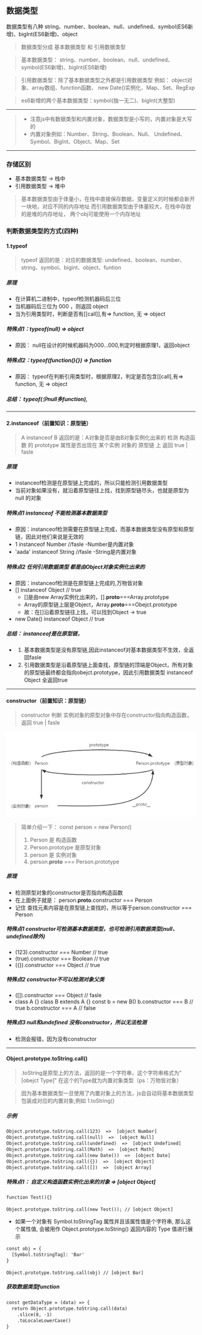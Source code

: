 ## 数据类型

数据类型有八种
string、number、boolean、null、undefined、symbol(ES6新增)、bigInt(ES6新增)、object

> 数据类型分成  基本数据类型 和  引用数据类型

> 基本数据类型：
string、number、boolean、null、undefined、symbol(ES6新增)、bigInt(ES6新增)

> 引用数据类型：除了基本数据类型之外都是引用数据类型
例如： object对象、array数组、function函数、 new Date()实例化、Map、Set、RegExp

> es6新增的两个基本数据类型：symbol(独一无二)、bigInt(大整型)

---
> - 注意js中有数据类型和内置对象，数据类型是小写的，内置对象是大写的
> - 内置对象例如：Number、String、Boolean、Null、 Undefined、Symbol、BigInt、Object、Map、Set

---
### 存储区别
- 基本数据类型 -> 栈中
- 引用数据类型 -> 堆中

> 基本数据类型由于体量小，在栈中直接保存数据，变量定义的时候都会新开一块地，对应不同的内存地址
> 而引用数据类型由于体量较大，在栈中存放的是堆的内存地址， 两个obj可能使用一个内存地址

### 判断数据类型的方式(四种)
#### 1.typeof
> typeof 返回的是：对应的数据类型:
> undefined、boolean、number、string、symbol、bigint、object、funtion

##### 原理
- 在计算机二进制中，typeof检测机器码后三位
- 当机器码后三位为 000 ，则返回 object
- 当为引用类型时，判断是否有[[call]],有=> function, 无 => object

##### 特殊点1：typeof(null) => object
- 原因： null在设计的时候机器码为000...000,判定时根据原理1，返回object

##### 特殊点2：typeof(function(){}) => function
- 原因： typeof在判断引用类型时，根据原理2，判定是否包含[[call],有=> function, 无 => object

##### 总结： typeof(少null多function),

---

#### 2.instanceof（前置知识：原型链）
> A instanceof B 返回的是：A对象是否是由B对象实例化出来的
  检测 构造函数 的 prototype 属性是否出现在 某个实例 对象的 原型链 上
> 返回 true | fasle

##### 原理
- instanceof检测是在原型链上完成的，所以只能检测引用数据类型
- 当前对象如果没有，就沿着原型链往上找，找到原型链尽头，也就是原型为 null 的对象

##### 特殊点1 instanceof 不能检测基本数据类型
- 原因：instanceof检测需要在原型链上完成，而基本数据类型没有原型和原型链，因此对他们来说是无效的
- 1 instanceof Number //fasle  -Number是内置对象 
- 'aada' instanceof String //fasle  -String是内置对象 

##### 特殊点2 任何引用数据类型 都是由Object对象实例化出来的
- 原因：instanceof检测是在原型链上完成的,万物皆对象
- [] instanceof Object  // true 
   -  []是由new Array实例化出来的，[].__proto__===Array.prototype
   -  Array的原型链上层是Object，Array.__proto__===Obejct.prototype
   -  故：在[]沿着原型链往上找，可以找到Object  ->  true
- new Date() instanceof Object // true

##### 总结： instanceof是在原型链，
- 1. 基本数据类型是没有原型链,因此instanceof对基本数据类型不生效，全返回fasle
- 2. 引用数据类型是沿着原型链上面查找，原型链的顶端是Object，所有对象的原型链最终都会指向obejct.prototype，因此引用数据类型 instanceof Object 全返回true

---
#### constructor（前置知识：原型链）
> constructor 判断 实例对象的原型对象中存在constructor指向构造函数，
> 返回 true | fasle

![图片](../../../public/js02.png)

> 简单介绍一下： const person = new Person()
> 1. Person 是 构造函数
> 2. Person.prototype 是原型对象
> 3. person 是 实例对象
> 4. person.__proto__ === Person.prototype

##### 原理 
- 检测原型对象的constructor是否指向构造函数
- 在上面例子就是： person.__proto__.constructor === Person
- 记住 查找元素内容是在原型链上查找的，所以等于person.constructor === Person

##### 特殊点1 constructor可检测基本数据类型，也可检测引用数据类型(null、undefined除外)
- (123).constructor === Number // true
- (true).constructor === Boolean // true
- ({}).constructor === Object // true

##### 特殊点2 constructor不可以检测对象父类
- ([]).constructor === Object  // fasle
- class A {}
class B extends A {}
const b = new B()
b.constructor === B // true
b.constructor === A // false

##### 特殊点3 null和undefined 没有constructor，所以无法检测
- 检测会报错，因为没有constructor

---

#### Object.prototype.toString.call()
> .toString是原型上的方法，返回的是一个字符串，这个字符串格式为"[obejct Type]"
> 在这个的Type就为内置对象类型（ps：万物皆对象）

> 因为基本数据类型一旦使用了内置对象上的方法，js会自动将基本数据类型包装成对应的内置对象,例如 1.toString()
##### 示例
```
Object.prototype.toString.call(123)  =>  [object Number]
Object.prototype.toString.call(null)  =>  [object Null]
Object.prototype.toString.call(undefined)  =>  [object Undefined]
Object.prototype.toString.call(Math)  =>  [object Math]
Object.prototype.toString.call(new Date())  =>  [object Date]
Object.prototype.toString.call({})  =>  [object Object]
Object.prototype.toString.call([])  =>  [object Array]
```

##### 特殊点1： 自定义构造函数实例化出来的对象 => [object Object]

```
function Test(){}

Object.prototype.toString.call(new Test()); // [object Object]
```
- 如果一个对象有 Symbol.toStringTag 属性并且该属性值是个字符串, 那么这个属性值, 会被用作 Object.prototype.toString() 返回内容的 Type 值进行展示

```
const obj = {
  [Symbol.toStringTag]: 'Bar'
}

Object.prototype.toString.call(obj) // [object Bar]
```

##### 获取数据类型function
```
const getDataType = (data) => {
  return Object.prototype.toString.call(data)
    .slice(8, -1)
    .toLocaleLowerCase()
}
```
